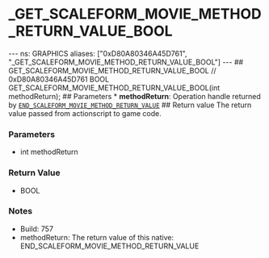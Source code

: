 # _GET_SCALEFORM_MOVIE_METHOD_RETURN_VALUE_BOOL

--- ns: GRAPHICS aliases: ["0xD80A80346A45D761", "_GET_SCALEFORM_MOVIE_METHOD_RETURN_VALUE_BOOL"] --- ## GET_SCALEFORM_MOVIE_METHOD_RETURN_VALUE_BOOL  // 0xD80A80346A45D761 BOOL GET_SCALEFORM_MOVIE_METHOD_RETURN_VALUE_BOOL(int methodReturn);  ## Parameters * **methodReturn**: Operation handle returned by [`END_SCALEFORM_MOVIE_METHOD_RETURN_VALUE`](#_0xC50AA39A577AF886)  ## Return value The return value passed from actionscript to game code.

### Parameters
* int methodReturn

### Return Value
* BOOL

### Notes
* Build: 757
* methodReturn: The return value of this native: END_SCALEFORM_MOVIE_METHOD_RETURN_VALUE

